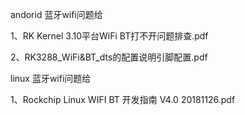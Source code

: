 andorid 蓝牙wifi问题给

1、RK Kernel 3.10平台WiFi BT打不开问题排查.pdf	

2、RK3288_WiFi&BT_dts的配置说明引脚配置.pdf	


linux 蓝牙wifi问题给

1、Rockchip Linux WIFI BT 开发指南 V4.0 20181126.pdf
